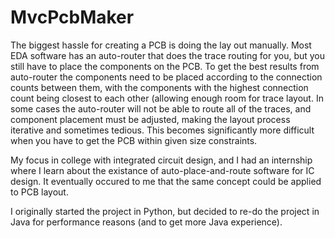 # MvcPcbMaker

The biggest hassle for creating a PCB is doing the lay out manually.  Most EDA software has an auto-router that does the trace routing for you, but you still have to place the components on the PCB.  To get the best results from auto-router the components need to be placed according to the connection counts between them, with the components with the highest connection count being closest to each other (allowing enough room for trace layout.  In some cases the auto-router will not be able to route all of the traces, and component placement must be adjusted, making the layout process iterative and sometimes tedious.  This becomes significantly more difficult when you have to get the PCB within given size constraints.

My focus in college with integrated circuit design, and I had an internship where I learn about the existance of auto-place-and-route software for IC design.  It eventually occured to me that the same concept could be applied to PCB layout.

I originally started the project in Python, but decided to re-do the project in Java for performance reasons (and to get more Java experience).

